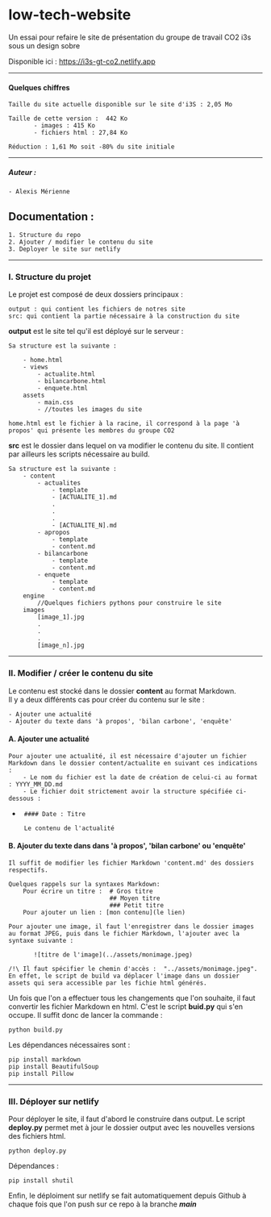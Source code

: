 # low-tech-website
Un essai pour refaire le site de présentation du groupe de travail CO2 i3s sous un design sobre

Disponible ici : https://i3s-gt-co2.netlify.app

<hr>

#### Quelques chiffres 

    
    Taille du site actuelle disponible sur le site d'i3S : 2,05 Mo
    
    Taille de cette version :  442 Ko
           - images : 415 Ko
           - fichiers html : 27,84 Ko
           
    Réduction : 1,61 Mo soit -80% du site initiale
   
<hr>

##### Auteur :

    - Alexis Mérienne
    
    
## Documentation : 

    1. Structure du repo
    2. Ajouter / modifier le contenu du site
    3. Deployer le site sur netlify
    

<hr>


### I. Structure du projet





Le projet est composé de deux dossiers principaux : 

    output : qui contient les fichiers de notres site
    src: qui contient la partie nécessaire à la construction du site
    
**output** est le site tel qu'il est déployé sur le serveur : 

    Sa structure est la suivante :
    
        - home.html
        - views
            - actualite.html
            - bilancarbone.html
            - enquete.html
        assets 
            - main.css
            - //toutes les images du site
            
    home.html est le fichier à la racine, il correspond à la page 'à propos' qui présente les membres du groupe CO2
    
    
**src** est le dossier dans lequel on va modifier le contenu du site. Il contient par ailleurs les scripts nécessaire au build. 
    
    Sa structure est la suivante : 
        - content
            - actualites
                - template
                - [ACTUALITE_1].md
                .
                .
                .
                - [ACTUALITE_N].md
            - apropos
                - template
                - content.md
            - bilancarbone
                - template
                - content.md
            - enquete
                - template
                - content.md
        engine
            //Quelques fichiers pythons pour construire le site
        images
            [image_1].jpg
            .
            .
            .
            [image_n].jpg
            
 <hr>
 
 

### II. Modifier / créer le contenu du site

Le contenu est stocké dans le dossier **content** au format Markdown.  
Il y a deux différents cas pour créer du contenu sur le site :

    - Ajouter une actualité
    - Ajouter du texte dans 'à propos', 'bilan carbone', 'enquête'
    
#### A. Ajouter une actualité

    Pour ajouter une actualité, il est nécessaire d'ajouter un fichier Markdown dans le dossier content/actualite en suivant ces indications : 
        - Le nom du fichier est la date de création de celui-ci au format : YYYY_MM_DD.md
        - Le fichier doit strictement avoir la structure spécifiée ci-dessous : 
-
       #### Date : Titre
                
       Le contenu de l'actualité
       
#### B. Ajouter du texte dans dans 'à propos', 'bilan carbone' ou 'enquête'

    Il suffit de modifier les fichier Markdown 'content.md' des dossiers respectifs.
    
    Quelques rappels sur la syntaxes Markdown:
        Pour écrire un titre :  # Gros titre
                                ## Moyen titre
                                ### Petit titre
        Pour ajouter un lien : [mon contenu](le lien)
        
    Pour ajouter une image, il faut l'enregistrer dans le dossier images au format JPEG, puis dans le fichier Markdown, l'ajouter avec la syntaxe suivante :
    
           ![titre de l'image](../assets/monimage.jpeg)
           
    /!\ Il faut spécifier le chemin d'accès :  "../assets/monimage.jpeg". En effet, le script de build va déplacer l'image dans un dossier assets qui sera accessible par les fichie html générés. 
    
    
Un fois que l'on a effectuer tous les changements que l'on souhaite, il faut convertir les fichier Markdown en html. C'est le script **buid.py** qui s'en occupe. 
Il suffit donc de lancer la commande : 

    python build.py

Les dépendances nécessaires sont :

    pip install markdown
    pip install BeautifulSoup
    pip install Pillow
    
<hr>


### III. Déployer sur netlify 

Pour déployer le site, il faut d'abord le construire dans output. Le script **deploy.py** permet met à jour le dossier output avec les nouvelles versions des fichiers html. 

    python deploy.py
    
Dépendances : 

    pip install shutil
    
Enfin, le déploiment sur netlify se fait automatiquement depuis Github à chaque fois que l'on push sur ce repo à la branche ***main***
    
